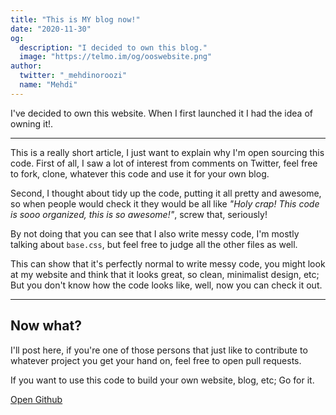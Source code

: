 ```yaml
---
title: "This is MY blog now!"
date: "2020-11-30"
og:
  description: "I decided to own this blog."
  image: "https://telmo.im/og/ooswebsite.png"
author:
  twitter: "_mehdinoroozi"
  name: "Mehdi"
---
```


I've decided to own this website. When I first launched it I had the idea of owning it!.

---

This is a really short article, I just want to explain why I'm open sourcing this code. First of all, I saw a lot of interest from comments on Twitter, feel free to fork, clone, whatever this code and use it for your own blog.

Second, I thought about tidy up the code, putting it all pretty and awesome, so when people would check it they would be all like _"Holy crap! This code is sooo organized, this is so awesome!"_, screw that, seriously!

By not doing that you can see that I also write messy code, I'm mostly talking about `base.css`, but feel free to judge all the other files as well.

This can show that it's perfectly normal to write messy code, you might look at my website and think that it looks great, so clean, minimalist design, etc; But you don't know how the code looks like, well, now you can check it out.

---

## Now what?

I'll post here, if you're one of those persons that just like to contribute to whatever project you get your hand on, feel free to open pull requests.

If you want to use this code to build your own website, blog, etc; Go for it.

[Open Github](https://github.com/telmogoncalves/telmo)


